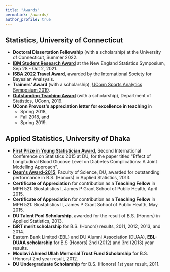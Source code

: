 ```yaml
---
title: "Awards"
permalink: /awards/
author_profile: true
---
```


## Statistics, University of Connecticut
* **Doctoral Dissertation Fellowship** (with a scholarship) at the University of Connecticut, Summer 2022.
* **[IBM Student Research Award](https://nestat.org/ibmawards/)** at the New England Statistics Symposium, Sep 28 - Oct 2, 2021.
* **[ISBA 2022 Travel Award](https://stat.uconn.edu/2021/09/07/awards-2/)**, awarded by the International Society for Bayesian Analsysis.
* **Trainers' Award** (with a scholarship), [UConn Sports Analytics Symposium 2019](https://statds.org/events/ucsas2019/).
* [**Outstanding Teaching Award**](https://statistics.uconn.edu/graduate/department-awards/) (with a scholarship), Department of Statistics, UConn, 2019.
* **UConn Provost's appreciation letter for excellence in teaching** in 
  + Spring 2018, 
  + Fall 2018, and 
  + Spring 2019. 

## Applied Statistics, University of Dhaka
* [**First Prize** in **Young Statistician Award**](https://www.isrt.ac.bd/news/isrt-alumni-and-student-win-young-statistician-award-at-statistics-conference/), Second International Conference on Statistics 2015 at DU, for the paper titled "Effect of Longitudinal Blood Glucose Level on Diabetes Complications: A Joint Modelling Approach".
* **[Dean's Award-2015](https://www.isrt.ac.bd/news/isrt-students-receive-deans-award/)**, Faculty of Science, DU, awarded for outstanding performance in B.S. (Honors) in Applied Statistics, 2013.
* **Certificate of Appreciation** for contribution as a **Teaching Fellow** in MPH 521: Biostatistics I, James P Grant School of Public Health, April 2015.
*	**Certificate of Appreciation** for contribution as a **Teaching Fellow** in MPH 521: Biostatistics II, James P Grant School of Public Health, May 2015.
* **DU Talent Pool Scholarship**, awarded for the result of B.S. (Honors) in Applied Statistics, 2013.
* **ISRT merit scholarship** for B.S. (Honors) results, 2011, 2012, 2013, and 2014.
* Eastern Bank Limited (EBL) and DU Alumni Association (DUAA), **EBL-DUAA scholarship** for B.S (Honors) 2nd (2012) and 3rd (2013) year results.
* **Moulavi Ahmed Ullah Memorial Trust Fund Scholarship** for B.S. (Honors) 2nd year result, 2012.
* **DU Undergraduate Scholarship** for B.S. (Honors) 1st year result, 2011.


